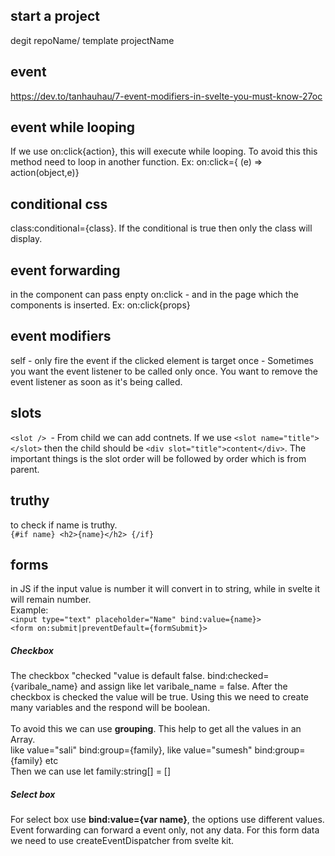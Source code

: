 ## start a project
degit repoName/ template projectName
## event
https://dev.to/tanhauhau/7-event-modifiers-in-svelte-you-must-know-27oc

## event while looping
If we use on:click{action}, this will execute while looping. To avoid this this method need to loop in another function.
Ex: on:click={ (e) => action(object,e)}

## conditional css
class:conditional={class}. If the conditional is true then only the class will display.

## event forwarding
in the component can pass enpty on:click - and in the page which the components  is inserted. Ex: on:click{props}

## event modifiers
self - only fire the event if the clicked element is target
once - Sometimes you want the event listener to be called only once. You want to remove the event listener as soon as it's being called.

## slots
`<slot /> `- From child we can add contnets. If we use `<slot name="title"></slot>` then the child should be `<div slot="title">content</div>`. The important things is the slot order will be followed by order which is from parent. 

## truthy
to check if name is truthy. <br>
`{#if name}
    <h2>{name}</h2>
{/if}`

## forms
in JS if the input value is number it will convert in to string, while in svelte it will remain number.<br>
Example: <br>
`<input type="text" placeholder="Name" bind:value={name}>`  <br>
`<form on:submit|preventDefault={formSubmit}>`

<h5>Checkbox</h5>
 The checkbox "checked "value is default false. bind:checked={varibale_name} and assign like let varibale_name = false. After the checkbox is checked the value will be true. Using this we need to create many variables and the respond will be boolean.  
 <br><br>
 To avoid this we can use <b>grouping</b>. This help to get all the values in an Array.
 <br>
like value="sali" bind:group={family}, like value="sumesh" bind:group={family} etc<br>
Then we can use let family:string[] = []
<br>
<h5>Select box</h3>
For select box use <strong>bind:value={var name}</strong>, the options use different values.
<br>
Event forwarding can forward a event only, not any data. For this form data we need to use createEventDispatcher from svelte kit. 
